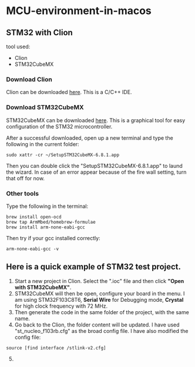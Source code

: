 # MCU-environment-in-macos

## STM32 with Clion 

tool used:
- Clion
- STM32CubeMX

### Download Clion

Clion can be downloaded [here](https://www.jetbrains.com/clion/). This is a C/C++ IDE.

### Download STM32CubeMX

STM32CubeMX can be downloaded [here](https://www.st.com/en/development-tools/stm32cubemx.html). This is a graphical tool for easy configuration of the STM32 microcontroller. 

After a successful downloaded, open up a new terminal and type the following in the current folder:
```
sudo xattr -cr ~/SetupSTM32CubeMX-6.8.1.app
```

Then you can double click the "SetupSTM32CubeMX-6.8.1.app" to laund the wizard. In case of an error appear because of the fire wall setting, turn that off for now. 

### Other tools

Type the following in the terminal:

```
brew install open-ocd  
brew tap ArmMbed/homebrew-formulae
brew install arm-none-eabi-gcc
```

Then try if your gcc installed correctly: 

```
arm-none-eabi-gcc -v
```

## Here is a quick example of STM32 test project. 

1. Start a new project in Clion. Select the ".ioc" file and then click **"Open with STM32CubeMX"**.
2. STM32CubeMX will then be open, configure your board in the menu. I am using STM32F103C8T6, **Serial Wire** for Debugging mode, **Crystal** for high clock frequency with 72 MHz.
3. Then generate the code in the same folder of the project, with the same name.
4. Go back to the Clion, the folder content will be updated. I have used "st_nucleo_f103rb.cfg" as the broad config file. I have also modified the config file:

```
source [find interface /stlink-v2.cfg]
```

5. 
